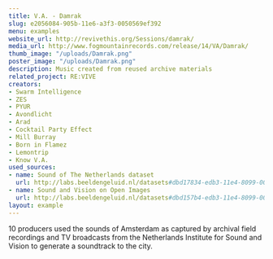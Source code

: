 ```yaml
---
title: V.A. - Damrak
slug: e2056084-905b-11e6-a3f3-0050569ef392
menu: examples
website_url: http://revivethis.org/Sessions/damrak/
media_url: http://www.fogmountainrecords.com/release/14/VA/Damrak/
thumb_image: "/uploads/Damrak.png"
poster_image: "/uploads/Damrak.png"
description: Music created from reused archive materials
related_project: RE:VIVE
creators:
- Swarm Intelligence
- ZES
- PYUR
- Avondlicht
- Arad
- Cocktail Party Effect
- Mill Burray
- Born in Flamez
- Lemontrip
- Know V.A.
used_sources:
- name: Sound of The Netherlands dataset
  url: http://labs.beeldengeluid.nl/datasets#dbd17834-edb3-11e4-8099-005056a71e3a
- name: Sound and Vision on Open Images
  url: http://labs.beeldengeluid.nl/datasets#dbd157b4-edb3-11e4-8099-005056a71e3a
layout: example
---
```


10 producers used the sounds of Amsterdam as captured by archival field recordings and TV broadcasts from the Netherlands Institute for Sound and Vision to generate a soundtrack to the city.
